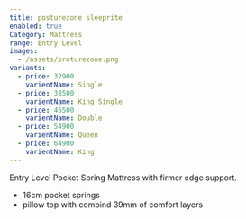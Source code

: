 ```yaml
---
title: posturezone sleeprite
enabled: true
Category: Mattress
range: Entry Level
images:
  - /assets/proturezone.png
variants:
  - price: 32900
    varientName: Single
  - price: 38500
    varientName: King Single
  - price: 46500
    varientName: Double
  - price: 54900
    varientName: Queen
  - price: 64900
    varientName: King
---
```

Entry Level Pocket Spring Mattress with firmer edge support.
* 16cm pocket springs
* pillow top with combind 39mm of comfort layers